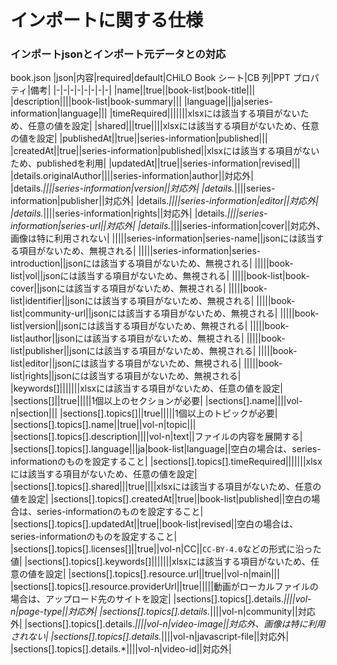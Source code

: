 # インポートに関する仕様

### インポートjsonとインポート元データとの対応
book.json
|json|内容|required|default|CHiLO Book シート|CB 列|PPT プロパティ|備考|
|-|-|-|-|-|-|-|-|
|name||true||book-list|book-title|||
|description||||book-list|book-summary|||
|language|||ja|series-information|language|||
|timeRequired|||||||xlsxには該当する項目がないため、任意の値を設定|
|shared|||true||||xlsxには該当する項目がないため、任意の値を設定|
|publishedAt||true||series-information|published|||
|createdAt||true||series-information|published||xlsxには該当する項目がないため、publishedを利用|
|updatedAt||true||series-information|revised|||
|details.originalAuthor||||series-information|author||対応外|
|details.*||||series-information|version||対応外|
|details.*||||series-information|publisher||対応外|
|details.*||||series-information|editor||対応外|
|details.*||||series-information|rights||対応外|
|details.*||||series-information|series-url||対応外|
|details.*||||series-information|cover||対応外、画像は特に利用されない|
|||||series-information|series-name||jsonには該当する項目がないため、無視される|
|||||series-information|series-introduction||jsonには該当する項目がないため、無視される|
|||||book-list|vol||jsonには該当する項目がないため、無視される|
|||||book-list|book-cover||jsonには該当する項目がないため、無視される|
|||||book-list|identifier||jsonには該当する項目がないため、無視される|
|||||book-list|community-url||jsonには該当する項目がないため、無視される|
|||||book-list|version||jsonには該当する項目がないため、無視される|
|||||book-list|author||jsonには該当する項目がないため、無視される|
|||||book-list|publisher||jsonには該当する項目がないため、無視される|
|||||book-list|editor||jsonには該当する項目がないため、無視される|
|||||book-list|rights||jsonには該当する項目がないため、無視される|
|keywords[]|||||||xlsxには該当する項目がないため、任意の値を設定|
|sections[]||true|||||1個以上のセクションが必要|
|sections[].name||||vol-n|section|||
|sections[].topics[]||true|||||1個以上のトピックが必要|
|sections[].topics[].name||true||vol-n|topic|||
|sections[].topics[].description||||vol-n|text||ファイルの内容を展開する|
|sections[].topics[].language|||ja|book-list|language||空白の場合は、series-informationのものを設定すること|
|sections[].topics[].timeRequired|||||||xlsxには該当する項目がないため、任意の値を設定|
|sections[].topics[].shared|||true||||xlsxには該当する項目がないため、任意の値を設定|
|sections[].topics[].createdAt||true||book-list|published||空白の場合は、series-informationのものを設定すること|
|sections[].topics[].updatedAt||true||book-list|revised||空白の場合は、series-informationのものを設定すること|
|sections[].topics[].licenses[]||true||vol-n|CC||`CC-BY-4.0`などの形式に沿った値|
|sections[].topics[].keywords[]|||||||xlsxには該当する項目がないため、任意の値を設定|
|sections[].topics[].resource.url||true||vol-n|main|||
|sections[].topics[].resource.providerUrl||true|||||動画がローカルファイルの場合は、アップロード先のサイトを設定|
|sections[].topics[].details.*||||vol-n|page-type||対応外|
|sections[].topics[].details.*||||vol-n|community||対応外|
|sections[].topics[].details.*||||vol-n|video-image||対応外、画像は特に利用されない|
|sections[].topics[].details.*||||vol-n|javascript-file||対応外|
|sections[].topics[].details.*||||vol-n|video-id||対応外|
